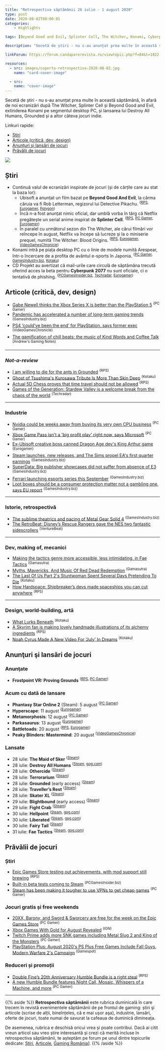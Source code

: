```yaml
---
title: "Retrospectiva săptămânii 26 iulie - 1 august 2020"
type: post
date: 2020-08-02T00:00:01
categories:
    - Highlights

tags: [Beyond Good and Evil, Splinter Cell, The Witcher, Konami, Cyberpunk 2077, Grounded, Destroy All Humans, The Maid of Sker, Othercide, Terrorarium, Skater XL, Blightbound, Fight Crab, Hellpoint, Liberated, Fairy Tail, Fae Tactics, Rescue Rangers, Metal Gear Solid 4, Ghost of Tsushima, 5D Chess, Kind Words, Coffee Talk]

description: "Secetă de știri - nu s-au anunțat prea multe în această săptămână, în afară de noi ecranizări după The Witcher, Splinter Cell și Beyond Good and Evil, extinderea Konami pe segmentul desktop PC, și lansarea lui Destroy All Humans, Grounded și a altor câteva jocuri indie."

linkForum: https://forum.candaparerevista.ro/viewtopic.php?f=84&t=1822

resources:
  - src: images/coperta-retrospectiva-2020-08-02.jpg
    name: "card-cover-image"

  - src:
    name: "cover-image"
---
```


Secetă de știri - nu s-au anunțat prea multe în această săptămână, în afară de noi ecranizări după The Witcher, Splinter Cell și Beyond Good and Evil, extinderea Konami pe segmentul desktop PC, și lansarea lui Destroy All Humans, Grounded și a altor câteva jocuri indie.

Linkuri rapide:

* [Știri](#știri)
* [Articole (critică, dev, design)](#articole-critică-dev-design)
* [Anunțuri şi lansări de jocuri](#anunţuri-şi-lansări-de-jocuri)
* [Prăvălii de jocuri](#prăvălii-de-jocuri)

![](images/coperta-retrospectiva-2020-08-02.jpg)

## Știri

* Continuă valul de ecranizări inspirate de jocuri (și de cărțile care au stat la baza lor):
  * Ubisoft a anunțat un film bazat pe **Beyond Good And Evil**, la cârma căruia va fi Rob Letterman, regizorul lui Detective Pikachu.  <sup>([RPS](https://www.rockpapershotgun.com/2020/08/01/a-beyond-good-and-evil-movie-is-coming-to-netflix/), [Eurogamer](https://www.eurogamer.net/articles/2020-08-01-netflix-beyond-good-and-evil-film-announced), [Polygon](https://www.polygon.com/2020/7/31/21350181/beyond-good-evil-movie-netflix-director))</sup>
  * Încă n-a fost anunțat nimic oficial, dar umblă vorba în târg că Netflix pregătește un serial anime inspirat de **Splinter Cell**. <sup>([RPS](https://www.rockpapershotgun.com/2020/07/30/splinter-cell-may-return-as-an-animated-netflix-series/), [PC Gamer](https://www.pcgamer.com/splinter-cell-is-reportedly-coming-backas-an-anime-series-on-netflix/), [Eurogamer](https://www.eurogamer.net/articles/2020-07-30-netflix-is-reportedly-working-on-an-animated-splinter-cell-series))</sup>
  * În paralel cu următorul sezon din The Witcher, ale cărui filmări vor reîncepe în august, Netflix va începe să lucreze și la o miniserie prequel, numită The Witcher: Blood Origins. <sup>([RPS](https://www.rockpapershotgun.com/2020/07/27/netflixs-the-witcher-blood-origin-is-a-prequel-series-set-1200-years-before-geralt/), [Eurogamer](https://www.eurogamer.net/articles/2020-07-27-witcher-netflix-showrunner-announces-prequel-series-set-1200-years-before), [VideoGamesChronicle](https://www.videogameschronicle.com/news/netflix-has-announced-a-live-action-witcher-prequel-tv-series/))</sup>
* Konami intră pe piața desktop PC cu o linie de modele numită Arespear, într-o încercare de a profita de avântul e-sports în Japonia.   <sup>([PC Gamer](https://www.pcgamer.com/konami-is-entering-the-desktop-pc-business/), [GamesIndustry.biz](https://www.gamesindustry.biz/articles/2020-07-29-konami-is-now-making-esports-pcs), [Kotaku](https://kotaku.com/konami-launches-a-line-of-gaming-pcs-1844541222))</sup>
* CD Projekt au avertizat că mail-urile care circulă de săptămâna trecută oferind acces la beta pentru **Cyberpunk 2077** nu sunt oficiale, ci o tentativă de phishing.  <sup>([PCGamesInsider.biz](https://www.pcgamesinsider.biz/news/71417/cd-projekt-warns-of-cyberpunk-2077-beta-scam/), [Techradar](https://www.techradar.com/news/watch-out-for-this-cyberpunk-2077-beta-scam), [Eurogamer](https://www.eurogamer.net/articles/2020-07-30-cd-projekt-warns-players-away-from-cyberpunk-beta-phishing-scam))</sup>


## Articole (critică, dev, design)

* [Gabe Newell thinks the Xbox Series X is better than the PlayStation 5](https://www.pcgamer.com/gabe-newell-thinks-the-xbox-series-x-is-better-than-the-playstation-5/) <sup>(PC Gamer)</sup>
* [Pandemic has accelerated a number of long-term gaming trends](https://www.gamesindustry.biz/articles/2020-07-31-pandemic-has-accelerated-a-number-of-long-term-gaming-trends) <sup>(GamesIndustry.biz)</sup>
* [PS4 ‘could’ve been the end’ for PlayStation, says former exec](https://www.videogameschronicle.com/news/ps4-couldve-been-the-end-for-playstation-says-former-strategist/) <sup>(VideoGamesChronicle)</sup>
* [The gamification of chill beats: the music of Kind Words and Coffee Talk](https://andrewsgamingnotes.wordpress.com/2020/07/30/the-gamification-of-chill-beats-the-music-of-kind-words-and-coffee-talk/) <sup>(Andrew's Gaming Notes)</sup>

---

### _Not-a-review_
* [I am willing to die for the ants in Grounded](https://www.rockpapershotgun.com/2020/07/30/i-am-willing-to-die-for-the-ants-in-grounded/) <sup>(RPS)</sup>
* [Ghost of Tsushima&#x27;s Kurosawa Tribute Is More Than Skin Deep](https://kotaku.com/ghost-of-tsushimas-kurosawa-tribute-is-more-than-skin-d-1844555620) <sup>(Kotaku)</sup>
* [Actual 5D Chess proves that time travel should not be allowed](https://www.rockpapershotgun.com/2020/07/29/actual-5d-chess-proves-that-time-travel-should-not-be-allowed/) <sup>(RPS)</sup>
* [Games of the Generation: Stardew Valley is a welcome break from the chaos of the world](https://www.techradar.com/news/games-of-the-generation-stardew-valley-is-a-welcome-break-from-the-chaos-of-the-world) <sup>(Techradar)</sup>

---

### Industrie
* [Nvidia could be weeks away from buying its very own CPU business](https://www.pcgamer.com/nvidia-cpu-business/) <sup>(PC Gamer)</sup>
* [Xbox Game Pass isn't a 'big profit play' right now, says Microsoft](https://www.pcgamer.com/xbox-game-pass-isnt-a-big-profit-play-now-says-microsoft/) <sup>(PC Gamer)</sup>
* [Ex-Ubisoft creative boss canned Dragon Age dev's King Arthur game](https://www.eurogamer.net/articles/2020-07-28-ubisoft-ex-creative-head-canned-king-arthur-game-had-to-be-better-than-tolkien) <sup>(Eurogamer)</sup>
* [Steam launches, new releases, and The Sims propel EA's first quarter earnings](https://www.gamesindustry.biz/articles/2020-07-30-steam-launches-new-releases-and-the-sims-propel-eas-first-quarter-earnings) <sup>(GamesIndustry.biz)</sup>
* [SuperData: Big publisher showcases did not suffer from absence of E3](https://www.gamesindustry.biz/articles/2020-07-30-superdata-publisher-showcases-were-not-hurt-by-absence-of-e3) <sup>(GamesIndustry.biz)</sup>
* [Ferrari launching esports series this September](https://www.gamesindustry.biz/articles/2020-07-28-ferrari-launching-esports-series-this-september) <sup>(GamesIndustry.biz)</sup>
* [Loot boxes should be a consumer protection matter not a gambling one, says EU report](https://www.gamesindustry.biz/articles/2020-07-27-loot-boxes-should-be-a-consumer-protection-matter-not-gambling-says-eu-report) <sup>(GamesIndustry.biz)</sup>

---

### Istorie, retrospectivă
* [The sublime theatrics and pacing of Metal Gear Solid 4](https://www.gamesindustry.biz/articles/2020-07-28-the-sublime-theatrics-and-pacing-of-metal-gear-solid-4-why-i-love) <sup>(GamesIndustry.biz)</sup>
* [The RetroBeat: Disney&#8217;s Rescue Rangers gave the NES two fantastic sidescrollers](https://venturebeat.com/2020/07/31/the-retrobeat-disneys-rescue-rangers-gave-the-nes-two-fantastic-sidescrollers/) <sup>(VentureBeat)</sup>

---

### Dev, making of, mecanici
* [Making the tactics genre more accessible, less intimidating, in  Fae Tactics](https://gamasutra.com/view/news/338416/Making_the_tactics_genre_more_accessible_less_intimidating_in_Fae_Tactics.php) <sup>(Gamasutra)</sup>
* [Myths, Mavericks, And Music Of  Red Dead Redemption](https://www.gamasutra.com/view/news/127900/Myths_Mavericks_And_Music_Of_Red_Dead_Redemption.php) <sup>(Gamasutra)</sup>
* [The Last Of Us Part 2&#x27;s Stuntwoman Spent Several Days Pretending To Die](https://kotaku.com/the-last-of-us-part-2s-stuntwoman-spent-several-days-pr-1844543196) <sup>(Kotaku)</sup>
* [How Hardspace: Shipbreaker&#8217;s devs made spaceships you can cut anywhere](https://www.rockpapershotgun.com/2020/07/29/how-hardspace-shipbreakers-devs-made-spaceships-you-can-cut-anywere/) <sup>(RPS)</sup>

---

### Design, world-building, artă
* [What Lurks Beneath](https://kotaku.com/what-lurks-beneath-1844539015) <sup>(Kotaku)</sup>
* [A Skyrim fan is making lovely handmade illustrations of its alchemy ingredients](https://www.rockpapershotgun.com/2020/07/29/a-skyrim-fan-is-making-lovely-handmade-illustrations-of-its-alchemy-ingredients/) <sup>(RPS)</sup>
* [Noah Cyrus Made A New Video For ‘July’ In Dreams](https://kotaku.com/noah-cyrus-made-a-new-video-for-july-in-dreams-1844545496) <sup>(Kotaku)</sup>

## Anunţuri şi lansări de jocuri

### Anunţate
* **Frostpoint VR: Proving Grounds** <sup>([RPS](https://www.rockpapershotgun.com/2020/07/29/inxile-announce-frostpoint-vr-proving-grounds-a-20-player-team-shooter/), [PC Gamer](https://www.pcgamer.com/wasteland-3-developer-inxile-is-making-a-team-based-vr-shooter/))</sup>

### Acum cu dată de lansare
* **Phantasy Star Online 2** (Steam): 5 august <sup>([PC Gamer](https://www.pcgamer.com/phantasy-star-online-2-comes-to-steam-on-august-5/))</sup>
* **Hyperscape**: 11 august <sup>([Eurogamer](https://www.eurogamer.net/articles/2020-07-30-ubisofts-sci-fi-battle-royale-game-hyper-scape-gets-august-launch-date))</sup>
* **Metamorphosis**: 12 august <sup>([PC Gamer](https://www.pcgamer.com/metamorphosis-the-kafka-inspired-game-about-bugs-gets-a-very-weird-new-trailer/))</sup>
* **Parkasaurus**: 13 august <sup>([Eurogamer](https://www.eurogamer.net/articles/2020-07-28-adorable-dinosaur-theme-park-sim-parkasaurus-leaves-early-access-next-month))</sup>
* **Battletoads**: 20 august <sup>([RPS](https://www.rockpapershotgun.com/2020/07/31/battletoads-is-launching-at-last-on-august-20th/), [Eurogamer](https://www.eurogamer.net/articles/2020-07-31-battletoads-is-back-on-20th-august))</sup>
* **Peaky Blinders: Mastermind**: 20 august <sup>([VideoGamesChronicle](https://www.videogameschronicle.com/news/peaky-blinders-mastermind-hits-consoles-and-pc-in-august/))</sup>

### Lansate
* 28 iulie: **The Maid of Sker** <sup>([Steam](https://store.steampowered.com/app/826940/Maid_of_Sker/))</sup>
* 28 iulie: **Destroy All Humans** <sup>([Steam](https://store.steampowered.com/app/803330/Destroy_All_Humans/), [gog.com](https://www.gog.com/game/destroy_all_humans))</sup>
* 28 iulie: **Othercide** <sup>([Steam](https://store.steampowered.com/app/798490/Othercide/))</sup>
* 28 iulie: **Terrorarium** <sup>([Steam](https://store.steampowered.com/app/1003450/Terrorarium/))</sup>
* 28 iulie: **Grounded** (early access) <sup>([Steam](https://store.steampowered.com/app/962130/Grounded/))</sup>
* 28 iulie: **Traveller’s Rest** <sup>([Steam](https://store.steampowered.com/app/1139980/Travellers_Rest/))</sup>
* 28 iulie: **Skater XL** <sup>([Steam](https://store.steampowered.com/app/962730/Skater_XL__The_Ultimate_Skateboarding_Game/))</sup>
* 29 iulie: **Blightbound** (early access) <sup>([Steam](https://store.steampowered.com/app/1263070/Blightbound/))</sup>
* 29 iulie: **Fight Crab** <sup>([Steam](https://store.steampowered.com/app/1213750/Fight_Crab/))</sup>
* 30 iulie: **Hellpoint** <sup>([Steam](https://store.steampowered.com/app/628670/Hellpoint/), [gog.com](https://www.gog.com/game/hellpoint))</sup>
* 30 iulie: **Liberated** <sup>([Steam](https://store.steampowered.com/app/875310/Liberated/), [gog.com](https://www.gog.com/game/liberated))</sup>
* 30 iulie: **Fairy Tail** <sup>([Steam](https://store.steampowered.com/app/1233260/FAIRY_TAIL/))</sup>
* 31 iulie: **Fae Tactics** <sup>([Steam](https://store.steampowered.com/app/995980/Fae_Tactics/), [gog.com](https://www.gog.com/game/fae_tactics))</sup>


## Prăvălii de jocuri

### Știri
* [Epic Games Store testing out achievements, with mod support still brewing](https://www.rockpapershotgun.com/2020/07/30/epic-games-store-testing-out-achievements-with-mod-support-still-brewing/) <sup>(RPS)</sup>
* [Built-in beta tests coming to Steam](https://www.pcgamesinsider.biz/news/71405/built-in-beta-tests-coming-to-steam/) <sup>(PCGamesInsider.biz)</sup>
* [Steam has been making it tougher to use VPNs to get cheap games](https://www.pcgamer.com/steam-has-been-making-it-tougher-to-use-vpns-to-get-cheap-games/) <sup>(PC Gamer)</sup>

### Jocuri gratis și free weekends
* [20XX, Barony, and Sword &amp; Sworcery are free for the week on the Epic Games Store](https://www.pcgamer.com/20xx-barony-and-sword-and-sworcery-are-free-for-the-week-on-the-epic-game-store/) <sup>(PC Gamer)</sup>
* [Xbox Games With Gold for August Revealed](https://www.ign.com/articles/xbox-games-with-gold-for-august-revealed) <sup>(IGN)</sup>
* [Twitch Prime adds more SNK games including Metal Slug 2 and King of the Monsters](https://www.pcgamer.com/twitch-prime-adds-more-snk-games-including-metal-slug-2-and-king-of-the-monsters/) <sup>(PC Gamer)</sup>
* [PlayStation Plus: August 2020&#039;s PS Plus Free Games Include Fall Guys, Modern Warfare 2&#039;s Campaign](https://www.gamespot.com/articles/playstation-plus-august-2020s-ps-plus-free-games-i/1100-6480209/) <sup>(Gamespot)</sup>

### Reduceri și promoții
* [Double Fine&#8217;s 20th Anniversary Humble Bundle is a right steal](https://www.rockpapershotgun.com/2020/07/31/double-fines-20th-anniversary-humble-bundle-is-a-right-steal/) <sup>(RPS)</sup>
* [A new Humble Bundle features Night Call, Mosaic, Whispers of a Machine, and more](https://www.pcgamer.com/a-new-humble-bundle-features-night-call-mosaic-whispsers-of-a-machine-and-more/) <sup>(PC Gamer)</sup>

---

{{% aside %}}
**Retrospectiva săptămânii** este rubrica duminicală în care trecem în revistă evenimentele săptămânii de pe frontul de gaming: știri şi articole (scrise de alții, bineînțeles, că e mai ușor aşa), industrie, lansări, oferte de jocuri, toate numai de savurat la cafeaua de duminică dimineața.

De asemenea, rubrica e deschisă oricui vrea și poate contribui. Dacă ai citit vreun articol sau vreo știre interesantă și crezi că merită incluse în retrospectiva săptămânii, te așteptăm pe forum pe unul dintre topicurile dedicate: [Știri](https://forum.candaparerevista.ro/viewtopic.php?f=4&t=46), [Articole](https://forum.candaparerevista.ro/viewtopic.php?f=4&t=206), [Gaming România](https://forum.candaparerevista.ro/viewtopic.php?f=4&t=1622)].
{{% /aside %}}
